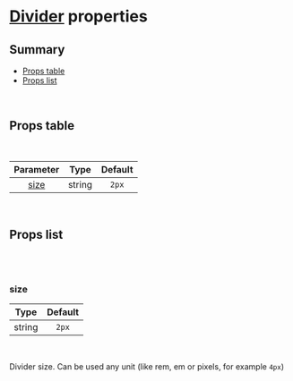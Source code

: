 # [Divider](index.md) properties

## Summary

- [Props table](#props-table)
- [Props list](#props-list)

<br>

## Props table

<br>

<!-- prettier-ignore -->
| <div style='text-align:center;margin:auto;'>Parameter</div> | <div style='text-align:center;margin:auto;'>Type</div> | <div style='text-align:center;margin:auto;'>Default</div> |
| ----------------------------------------------------------- | --------------------------------------------------------- | ------------------------------------------------------------- |
| <div style='text-align:center;margin:auto;'>[size](#size)</div> | <div style='text-align:center;margin:auto;'>string</div> | <div style='text-align:center;margin:auto;'>`2px`</div> |

<br>

## Props list

<br>

<br>

### size

<!-- prettier-ignore -->
| <div style='text-align:center;margin:auto;'>Type</div> | <div style='text-align:center;margin:auto;'>Default</div> |
| ---------------------------------------------------------- | --------------------------------------------------------- |
| <div style='text-align:center;margin:auto;'>string</div> | <div style='text-align:center;margin:auto;'>`2px`</div> |

<br>

Divider size. Can be used any unit (like rem, em or pixels, for example `4px`)

<br>

